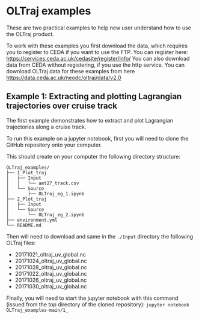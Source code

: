 # OLTraj examples
These are two practical examples to help new user understand how to use the OLTraj product.

To work with these examples you first download the data, which requires you to register to CEDA if you want to use the FTP. You can register here: https://services.ceda.ac.uk/cedasite/register/info/
You can also download data from CEDA without registering, if you use the http service. You can download OLTraj data for these examples from here https://data.ceda.ac.uk/neodc/oltraj/data/v2.0

## Example 1: Extracting and plotting Lagrangian trajectories over cruise track
The first example demonstrates how to extract and plot Lagrangian trajectories along a cruise track.

To run this example on a jupyter notebook, first you will need to clone the GitHub repository onto your computer.

This should create on your computer the following directory structure:

``OLTraj_examples/``              <br/>
``├── 1_Plot_traj``               <br/>
``│   ├── Input          ``       <br/>
``│   │   └── amt27_track.csv``   <br/>
``│   └── Source             ``   <br/>
``│       ├── OLTraj_eg_1.ipynb`` <br/>
``├── 2_Plot_traj ``              <br/>
``│   ├── Input ``                <br/>
``│   └── Source ``               <br/>
``│       └── OLTraj_eg_2.ipynb ``<br/>
``├── environment.yml ``          <br/>
``└── README.md  ``               <br/>



Then will need to download and same in the `./Input` directory the following OLTraj files:

* 20171021_oltraj_uv_global.nc  
* 20171024_oltraj_uv_global.nc  
* 20171028_oltraj_uv_global.nc
* 20171022_oltraj_uv_global.nc
* 20171026_oltraj_uv_global.nc
* 20171030_oltraj_uv_global.nc 

Finally, you will need to start the jupyter notebook with this command (issued from the top directory of the cloned repository): `jupyter notebook OLTraj_examples-main/1_`



